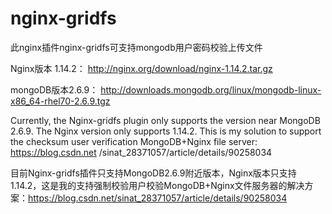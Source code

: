 # nginx-gridfs

此nginx插件nginx-gridfs可支持mongodb用户密码校验上传文件

Nginx版本 1.14.2： http://nginx.org/download/nginx-1.14.2.tar.gz

mongoDB版本2.6.9： http://downloads.mongodb.org/linux/mongodb-linux-x86_64-rhel70-2.6.9.tgz
 
 
 Currently, the Nginx-gridfs plugin only supports the version near MongoDB 2.6.9. The Nginx version only supports 1.14.2. This is my solution to support the checksum user verification MongoDB+Nginx file server: https://blog.csdn.net /sinat_28371057/article/details/90258034

目前Nginx-gridfs插件只支持MongoDB2.6.9附近版本，Nginx版本只支持1.14.2，这是我的支持强制校验用户校验MongoDB+Nginx文件服务器的解决方案：https://blog.csdn.net/sinat_28371057/article/details/90258034
